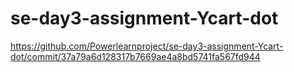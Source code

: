 # se-day3-assignment-Ycart-dot
https://github.com/Powerlearnproject/se-day3-assignment-Ycart-dot/commit/37a79a6d128317b7669ae4a8bd5741fa567fd944


